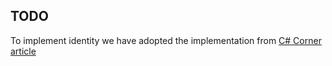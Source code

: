 ﻿## TODO

To implement identity we have adopted the implementation from [C# Corner article](https://www.c-sharpcorner.com/article/jwt-authentication-and-authorization-in-net-6-0-with-identity-framework/)